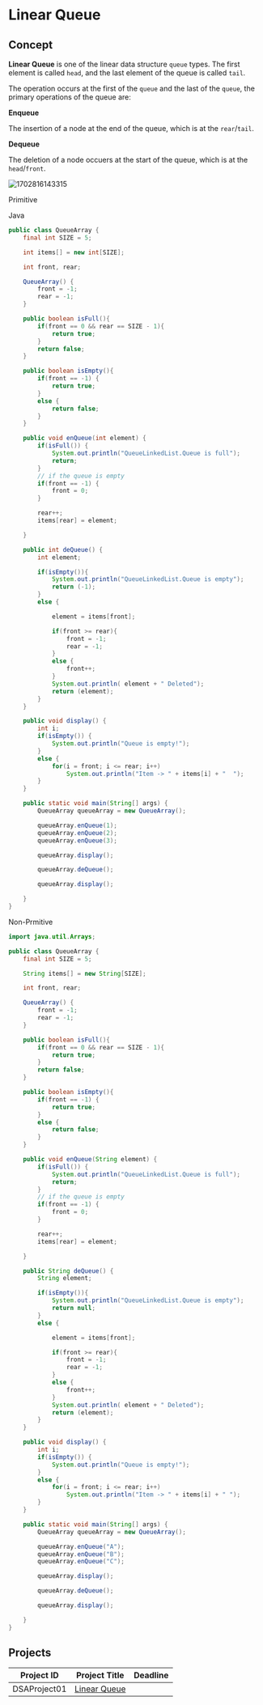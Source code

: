 # Linear Queue

## Concept

**Linear Queue** is one of the linear data structure `queue` types. The first element is called `head`, and the last element of the queue is called `tail`.

The operation occurs at the first of the `queue` and the last of the `queue`, the primary operations of the queue are:

**Enqueue**

The insertion of a node at the end of the queue, which is at the `rear`/`tail`.

**Dequeue**

The deletion of a node occuers at the start of the queue, which is at the `head`/`front`.

![1702816143315](images/02-linear-queue/1702816143315.png)

Primitive

Java

````Java
public class QueueArray {
    final int SIZE = 5;

    int items[] = new int[SIZE];

    int front, rear;

    QueueArray() {
        front = -1;
        rear = -1;
    }

    public boolean isFull(){
        if(front == 0 && rear == SIZE - 1){
            return true;
        }
        return false;
    }

    public boolean isEmpty(){
        if(front == -1) {
            return true;
        }
        else {
            return false;
        }
    }

    public void enQueue(int element) {
        if(isFull()) {
            System.out.println("QueueLinkedList.Queue is full");
            return;
        }
        // if the queue is empty
        if(front == -1) {
            front = 0;
        }

        rear++;
        items[rear] = element;

    }

    public int deQueue() {
        int element;

        if(isEmpty()){
            System.out.println("QueueLinkedList.Queue is empty");
            return (-1);
        }
        else {

            element = items[front];

            if(front >= rear){
                front = -1;
                rear = -1;
            }
            else {
                front++;
            }
            System.out.println( element + " Deleted");
            return (element);
        }
    }

    public void display() {
        int i;
        if(isEmpty()) {
            System.out.println("Queue is empty!");
        }
        else {
            for(i = front; i <= rear; i++)
                System.out.println("Item -> " + items[i] + "  ");
        }
    }

    public static void main(String[] args) {
        QueueArray queueArray = new QueueArray();

        queueArray.enQueue(1);
        queueArray.enQueue(2);
        queueArray.enQueue(3);

        queueArray.display();

        queueArray.deQueue();

        queueArray.display();

    }
}

````

Non-Prmitive

````Java
import java.util.Arrays;

public class QueueArray {
    final int SIZE = 5;

    String items[] = new String[SIZE];

    int front, rear;

    QueueArray() {
        front = -1;
        rear = -1;
    }

    public boolean isFull(){
        if(front == 0 && rear == SIZE - 1){
            return true;
        }
        return false;
    }

    public boolean isEmpty(){
        if(front == -1) {
            return true;
        }
        else {
            return false;
        }
    }

    public void enQueue(String element) {
        if(isFull()) {
            System.out.println("QueueLinkedList.Queue is full");
            return;
        }
        // if the queue is empty
        if(front == -1) {
            front = 0;
        }

        rear++;
        items[rear] = element;

    }

    public String deQueue() {
        String element;

        if(isEmpty()){
            System.out.println("QueueLinkedList.Queue is empty");
            return null;
        }
        else {

            element = items[front];

            if(front >= rear){
                front = -1;
                rear = -1;
            }
            else {
                front++;
            }
            System.out.println( element + " Deleted");
            return (element);
        }
    }

    public void display() {
        int i;
        if(isEmpty()) {
            System.out.println("Queue is empty!");
        }
        else {
            for(i = front; i <= rear; i++)
                System.out.println("Item -> " + items[i] + " ");
        }
    }

    public static void main(String[] args) {
        QueueArray queueArray = new QueueArray();

        queueArray.enQueue("A");
        queueArray.enQueue("B");
        queueArray.enQueue("C");

        queueArray.display();

        queueArray.deQueue();

        queueArray.display();

    }
}
````

## Projects


| Project ID   | Project Title     | Deadline |
| ------------ | ----------------- | -------- |
| DSAProject01 | [Linear Queue]() |          |
